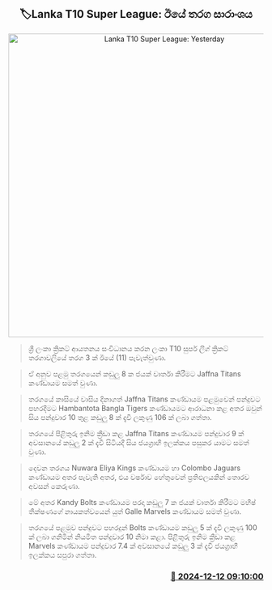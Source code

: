 <p align='center'><b><h2 align='center' title='Lanka T10 Super League: Yesterday's Match Summary'>🏷Lanka T10 Super League: ඊයේ තරග සාරාංශය</h2></b></p>
<p align='center'><img src='https://helakuru.sgp1.cdn.digitaloceanspaces.com/esana/images/lib/t20-new-thumb.jpg' width='600' alt='Lanka T10 Super League: Yesterday's Match Summary'></p>

> ශ්‍රී ලංකා ක්‍රිකට් ආයතනය සංවිධානය කරන ලංකා T10 සුපර් ලීග් ක්‍රිකට් තරගාවලියේ තරග 3 ක් ඊයේ (11) පැවැත්වුණා.

> ඒ අනුව පළමු තරගයෙන් කඩුලු 8 ක ජයක් වාර්තා කිරීමට Jaffna Titans කණ්ඩායම සමත් වුණා.

> තරගයේ කාසියේ වාසිය දිනාගත් Jaffna Titans කණ්ඩායම පළමුවෙන් පන්දුවට පහරදීමට Hambantota Bangla Tigers කණ්ඩායමට ආරාධනා කළ අතර ඔවුන් සිය පන්දුවාර 10 තුළ කඩුලු 8 ක් දැවී ලකුණු 106 ක් ලබා ගත්තා.

> තරගයේ පිළිතුරු ඉනිම ක්‍රීඩා කළ Jaffna Titans කණ්ඩායම පන්දුවාර 9 ක් අවසානයේ කඩුලු 2 ක් දැවී සිටියදී සිය ජයග්‍රාහී ඉලක්කය පසුකර යාමට සමත් වුණා.

> දෙවන තරගය Nuwara Eliya Kings කණ්ඩායම හා Colombo Jaguars කණ්ඩායම අතර පැවැති අතර, එය වර්ෂාව හේතුවෙන් ප්‍රතිඵලයකින් තොරව අවසන් කෙරුණා.

> මේ අතර Kandy Bolts කණ්ඩායම පරදා කඩුලු 7 ක ජයක් වාර්තා කිරීමට මහීෂ් තීක්ෂණගේ නායකත්වයෙන් යුත් Galle Marvels කණ්ඩායම සමත් වුණා.

> තරගයේ පළමුව පන්දුවට පහරදුන් Bolts කණ්ඩායම කඩුලු 5 ක් දැවී ලකුණු 100 ක් ලබා ගනිමින් නියමිත පන්දුවාර 10 නිමා කළා. පිළිතුරු ඉනිම ක්‍රීඩා කළ Marvels කණ්ඩායම පන්දුවාර 7.4 ක් අවසානයේ කඩුලු 3 ක් දැවී ජයග්‍රාහී ඉලක්කය සපුරා ගත්තා.



<h3 align='right'><a href='https://www.helakuru.lk/esana/p/105848/'>📅 2024-12-12 09:10:00</a></h3>
